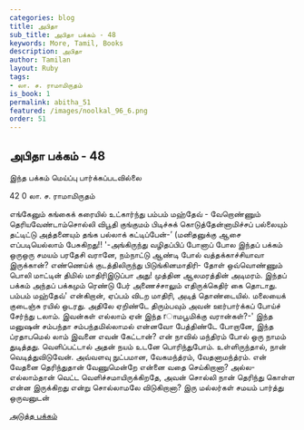 ```yaml
---
categories: blog
title: அபிதா
sub_title: அபிதா பக்கம் - 48
keywords: More, Tamil, Books
description: அபிதா
author: Tamilan
layout: Ruby
tags:
- லா. ச. ராமாமிருதம்
is_book: 1
permalink: abitha_51
featured: /images/noolkal_96_6.png
order: 51
---
```

## அபிதா பக்கம் - 48

இந்த பக்கம் மெய்ப்பு பார்க்கப்படவில்லை

﻿42 0 லா. ச. ராமாமிருதம்

எங்கேனும் கங்கைக் கரையில் உட்கார்ந்து பம்பம் மஹ்தேவ் - வேறொண்ணும் தெரியவேண்டாம்சொல்லி விபூதி குங்குமம் பிடிச்சுக் கொடுத்தேன்னாமிச்சப் பல்லையும் தட்டிட்டு அத்தனையும் தங்க பல்லாக் கட்டிப்பேன்-’ (மனிதனுக்கு ஆசை எப்படியெல்லாம் பேசுகிறது!! '-அங்கிருந்து வழிதப்பிப் போனாப் போல இந்தப் பக்கம் ஒருஒரு சமயம் பரதேசி வரானே, நம்நாட்டு ஆண்டி போல் வத்தக்காச்சியாவா இருக்கான்? எண்ணெய்க் குடத்திலிருந்து பிடுங்கினமாதிரி- தோள் ஒவ்வொண்ணும் பொலி மாட்டின் திமில் மாதிரிஇடுப்பா அது! முத்தின ஆலமரத்தின் அடிமரம். இந்தப் பக்கம் அந்தப் பக்கமும் ரெண்டு பேர் அணைச்சாலும் எதிருக்கெதிர் கை தொடாது. பம்பம் மஹ்தேவ்' என்கிறான், ஏப்பம் விடற மாதிரி, அடித் தொண்டையில். மலையைக் குடைஞ்சு ரயில் ஒடரது. அதிலே ஏறிண்டே திரும்பவும் அவன் ஊர்பார்க்கப் போய்ச் சேர்ந்து டலாம். இவன்கள் எல்லாம் ஏன் இந்த rாமபூமிக்கு வரான்கள்?-' இந்த மனுஷன் சம்பந்தா சம்பந்தமில்லாமல் என்னவோ பேத்திண்டே போறானே, இந்த ப்ரதாபமெல் லாம் இவனை எவன் கேட்டான்? என் நாவில் மந்திரம் போல் ஒரு நாமம் துடித்தது. வெளிப்பட்டால் அதன் நயம் உடனே பொரிந்துபோம். உள்ளிருந்தால், நான் வெடித்துவிடுவேன். அவ்வளவு நுட்பமான, வேகமந்த்ரம், வேதனாமந்த்ரம். என் வேதனை தெரிந்துதான் வேணுமென்றே என்னை வதை செய்கிறானா? அல்ல- எல்லாம்தான் வெட்ட வெளிச்சமாயிருக்கிறதே, அவன் சொல்லி நான் தெரிந்து கொள்ள என்ன இருக்கிறது என்று சொல்லாமலே விடுகிறானா? இரு மல்லர்கள் சமயம் பார்த்து ஒருவனுடன்

[அடுத்த பக்கம்](abitha_52)